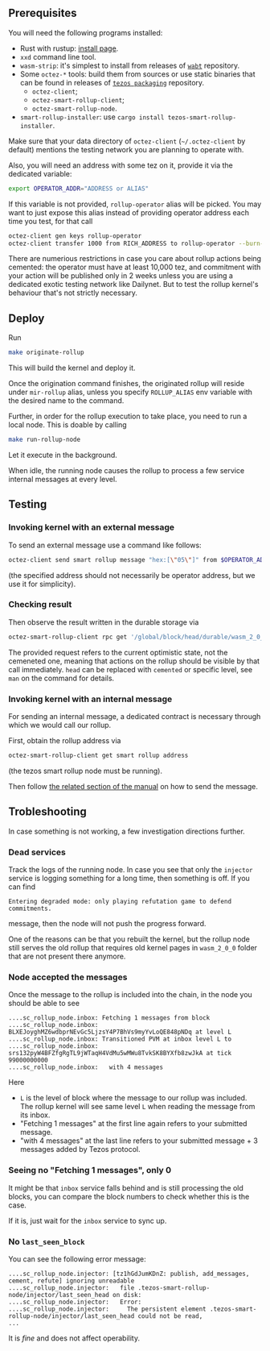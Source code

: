 <!--
  SPDX-FileCopyrightText: 2023 Serokell <hi@serokell.io>

  SPDX-License-Identifier: MIT
-->

## Prerequisites

You will need the following programs installed:

* Rust with rustup: [install page](https://www.rust-lang.org/tools/install).
* `xxd` command line tool.
* `wasm-strip`: it's simplest to install from releases of
    [`wabt`](https://github.com/WebAssembly/wabt/) repository.
* Some `octez-*` tools: build them from sources or use static
  binaries that can be found in releases of [`tezos
  packaging`](https://github.com/serokell/tezos-packaging) repository.
  * `octez-client`;
  * `octez-smart-rollup-client`;
  * `octez-smart-rollup-node`.
* `smart-rollup-installer`: use `cargo install tezos-smart-rollup-installer`.

Make sure that your data directory of `octez-client` (`~/.octez-client` by default)
mentions the testing network you are planning to operate with.

Also, you will need an address with some tez on it, provide it via the dedicated
variable:

```sh
export OPERATOR_ADDR="ADDRESS or ALIAS"
```

If this variable is not provided, `rollup-operator` alias will be picked. You
may want to just expose this alias instead of providing operator address each
time you test, for that call

```sh
octez-client gen keys rollup-operator
octez-client transfer 1000 from RICH_ADDRESS to rollup-operator --burn-cap 0.1
```

There are numerious restrictions in case you care about rollup actions being
cemented: the operator must have at least 10,000 tez, and commitment with your
action will be published only in 2 weeks unless you are using a dedicated exotic
testing network like Dailynet. But to test the rollup kernel's behaviour that's
not strictly necessary.

## Deploy

Run

```sh
make originate-rollup
```

This will build the kernel and deploy it.

Once the origination command finishes, the originated rollup will reside under
`mir-rollup` alias, unless you specify `ROLLUP_ALIAS` env variable with the
desired name to the command.

Further, in order for the rollup execution to take place, you need to run
a local node. This is doable by calling

```sh
make run-rollup-node
```

Let it execute in the background.

When idle, the running node causes the rollup to process a few service internal
messages at every level.

## Testing

### Invoking kernel with an external message

To send an external message use a command like follows:

```sh
octez-client send smart rollup message "hex:[\"05\"]" from $OPERATOR_ADDR
```

(the specified address should not necessarily be operator address, but we use it for simplicity).

### Checking result

Then observe the result written in the durable storage via

```sh
octez-smart-rollup-client rpc get '/global/block/head/durable/wasm_2_0_0/value?key=/storage'
```

The provided request refers to the current optimistic state, not the cemeneted
one, meaning that actions on the rollup should be visible by that call
immediately. `head` can be replaced with `cemented` or specific level, see `man`
on the command for details.

### Invoking kernel with an internal message

For sending an internal message, a dedicated contract is necessary through which
we would call our rollup.

First, obtain the rollup address via

```sh
octez-smart-rollup-client get smart rollup address
```

(the tezos smart rollup node must be running).

Then follow [the related section of the manual](https://tezos.gitlab.io/shell/smart_rollup_node.html#sending-an-internal-inbox-message)
on how to send the message.

## Trobleshooting

In case something is not working, a few investigation directions further.

### Dead services

Track the logs of the running node. In case you see that only the `injector`
service is logging something for a long time, then something is off.
If you can find

```
Entering degraded mode: only playing refutation game to defend commitments.
```

message, then the node will not push the progress forward.

One of the reasons can be that you rebuilt the kernel, but the rollup node still
serves the old rollup that requires old kernel pages in `wasm_2_0_0` folder that
are not present there anymore.

### Node accepted the messages

Once the message to the rollup is included into the chain, in the node you
should be able to see

```
....sc_rollup_node.inbox: Fetching 1 messages from block
....sc_rollup_node.inbox:   BLXEJoyghMZ6wdbprNEvGc5LjzsY4P7BhVs9myYvLoQE848pNDq at level L
....sc_rollup_node.inbox: Transitioned PVM at inbox level L to
....sc_rollup_node.inbox:   srs132pyW4BFZfgRgTL9jWTaqH4VdMu5wMWu8TvkSK8BYXfb8zwJkA at tick 99000000000
....sc_rollup_node.inbox:   with 4 messages
```

Here
* `L` is the level of block where the message to our rollup was included. The
  rollup kernel will see same level `L` when reading the message from its inbox.
* "Fetching 1 messages" at the first line again refers to your submitted
  message.
* "with 4 messages" at the last line refers to your submitted message + 3
  messages added by Tezos protocol.

### Seeing no "Fetching 1 messages", only 0

It might be that `inbox` service falls behind and is still processing the old
blocks, you can compare the block numbers to check whether this is the case.

If it is, just wait for the `inbox` service to sync up.

### No `last_seen_block`

You can see the following error message:

```
....sc_rollup_node.injector: [tz1hGdJumKDnZ: publish, add_messages, cement, refute] ignoring unreadable
....sc_rollup_node.injector:   file .tezos-smart-rollup-node/injector/last_seen_head on disk:
....sc_rollup_node.injector:   Error:
....sc_rollup_node.injector:     The persistent element .tezos-smart-rollup-node/injector/last_seen_head could not be read,
...
```

It is _fine_ and does not affect operability.
